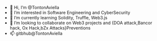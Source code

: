 - 👋 Hi, I’m @TontonAviella
- 👀 I’m interested in Software Engineering and CyberSecurity
- 🌱 I’m currently learning Solidity, Truffle, Web3.js
- 💞️ I’m looking to collaborate on Web3 projects and {DOA attack,Bancor hack, Ox Hack,bZx Attacks}Preventions
- 📫 gitbhub@TontonAviella

<!---
TontonAviella/TontonAviella is a ✨ special ✨ repository because its `README.md` (this file) appears on your GitHub profile.
You can click the Preview link to take a look at your changes.
--->
